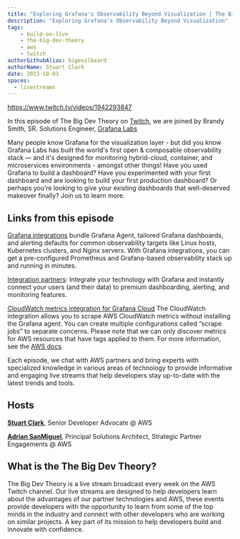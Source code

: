 ```yaml
---
title: "Exploring Grafana's Observability Beyond Visualization | The Big Dev Theory | S4 | Ep.1 Show Notes"
description: "Exploring Grafana's Observability Beyond Visualization"
tags:
    - build-on-live
    - the-big-dev-theory
    - aws
    - twitch
authorGithubAlias: bigevilbeard
authorName: Stuart Clark
date: 2023-10-03
spaces:
  - livestreams
---
```


https://www.twitch.tv/videos/1942293847

In this episode of The Big Dev Theory on [Twitch](https://www.twitch.tv/videos/1942293847), we are joined by Brandy Smith, SR. Solutions Engineer, [Grafana Labs](https://grafana.com/)

Many people know Grafana for the visualization layer - but did you know Grafana Labs has built the world's first open & composable observability stack — and it's designed for monitoring hybrid-cloud, container, and microservices environments - amongst other things! Have you used Grafana to build a dashboard? Have you experimented with your first dashboard and are looking to build your first production dashboard? Or perhaps you’re looking to give your existing dashboards that well-deserved makeover finally? Join us to learn more.

## Links from this episode

[Grafana integrations](https://grafana.com/docs/grafana-cloud/monitor-infrastructure/integrations) bundle Grafana Agent, tailored Grafana dashboards, and alerting defaults for common observability targets like Linux hosts, Kubernetes clusters, and Nginx servers. With Grafana integrations, you can get a pre-configured Prometheus and Grafana-based observability stack up and running in minutes.

[Integration partners](https://grafana.com/partnerships/integrations): Integrate your technology with Grafana and instantly connect your users (and their data) to premium dashboarding, alerting, and monitoring features.

[CloudWatch metrics integration for Grafana Cloud](https://grafana.com/docs/grafana-cloud/monitor-infrastructure/integrations/integration-reference/integration-cloudwatch) The CloudWatch integration allows you to scrape AWS CloudWatch metrics without installing the Grafana agent. You can create multiple configurations called “scrape jobs” to separate concerns. Please note that we can only discover metrics for AWS resources that have tags applied to them. For more information, see the [AWS docs](https://docs.aws.amazon.com/general/latest/gr/aws_tagging.html).

Each episode, we chat with AWS partners and bring experts with specialized knowledge in various areas of technology to provide informative and engaging live streams that help developers stay up-to-date with the latest trends and tools.

## Hosts

[**Stuart Clark**](https://twitter.com/bigevilbeard), Senior Developer Advocate @ AWS

[**Adrian SanMiguel**](https://twitter.com/ar_sanmiguel), Principal Solutions Architect, Strategic Partner Engagements @ AWS

## What is the The Big Dev Theory?

The Big Dev Theory is a live stream broadcast every week on the AWS Twitch channel. Our live streams are designed to help developers learn about the advantages of our partner technologies and AWS, these events provide developers with the opportunity to learn from some of the top minds in the industry and connect with other developers who are working on similar projects. A key part of its mission to help developers build and innovate with confidence.